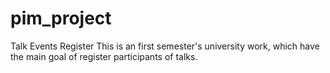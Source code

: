 # pim_project
Talk Events Register
 This is an first semester's university work, which have the main goal of register participants of talks.
